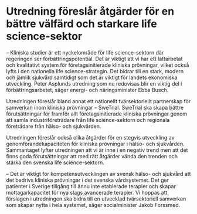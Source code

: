 # Utredning föreslår åtgärder för en bättre välfärd och starkare life science-sektor

– Kliniska studier är ett nyckelområde för life science-sektorn där regeringen ser förbättringspotential. Det är viktigt att vi har ett lättarbetat och kvalitativt system för företagsinitierade kliniska prövningar, vilket också lyfts i den nationella life science-strategin. Det bidrar till en stark, modern och jämlik sjukvård samtidigt som det är viktigt för landets ekonomiska utveckling. Peter Asplunds utredning som nu redovisas blir en viktig del i förbättringsarbetet, säger energi- och näringsminister Ebba Busch.

Utredningen föreslår bland annat ett nationellt tvärsektoriellt partnerskap för samverkan inom kliniska prövningar – SweTrial. SweTrial ska skapa bättre förutsättningar för framför allt företagsinitierade kliniska prövningar genom att samla industriföreträdare från life science-sektorn och regionala företrädare från hälso- och sjukvården.

Utredningen föreslår också olika åtgärder för en stegvis utveckling av genomförandekapaciteten för kliniska prövningar i hälso- och sjukvården. Sammantaget lyfter utredningen att vi är inne i en negativ trend men att det finns goda förutsättningar att med rätt åtgärder vända den trenden och stärka den svenska life science-sektorn.

– Det är viktigt för kompetensutvecklingen av svensk hälso- och sjukvård att det bedrivs kliniska prövningar i det svenska vårdsystemet. Det ger patienter i Sverige tillgång till ännu inte etablerade terapier och skapar mottagarkapacitet för nya slags avancerade terapier. Vi hoppas att förslagen i utredningen ska bidra till en utvecklad tvärsektoriell samverkan som skapar nytta i hela systemet, säger socialminister Jakob Forssmed.
